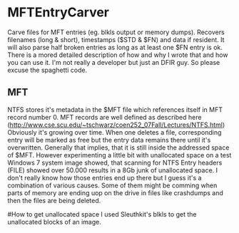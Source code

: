 # MFTEntryCarver
Carve files for MFT entries (eg. blkls output or memory dumps). Recovers filenames (long &amp; short), timestamps ($STD &amp; $FN) and data if resident. It will also parse half broken entries as long as at least one $FN entry is ok.
There is a mored detailed description of how and why I wrote that and how you can use it. I'm not really a developer but just an DFIR guy. So please excuse the spaghetti code.

## MFT
NTFS stores it's metadata in the $MFT file which references itself in MFT record number 0. MFT records are well defined as described here (http://www.cse.scu.edu/~tschwarz/coen252_07Fall/Lectures/NTFS.html)
Obviously it's growing over time. When one deletes a file, corresponding entry will be marked as free but the entry data remains there until it's overwritten. Generally that implies, that it is still inside the addressed space of $MFT.
However experimenting a little bit with unallocated space on a test Windows 7 system image showed, that scanning for NTFS Entry headers (FILE) showed over 50.000 results in a 8Gb junk of unallocated space.
I don't really know how those entries end up there but I guess it's a combination of various causes. Some of them might be comming when parts of memory are ending uop on the drive in files like crashdumps and then the files are being deleted.

#How to get unallocated space
I used Sleuthkit's blkls to get the unallocated blocks of an image. 


